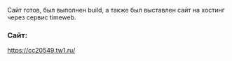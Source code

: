 
Сайт готов, был выполнен build, а также был выставлен сайт на хостинг через сервис timeweb.

### Сайт:
https://cc20549.tw1.ru/
